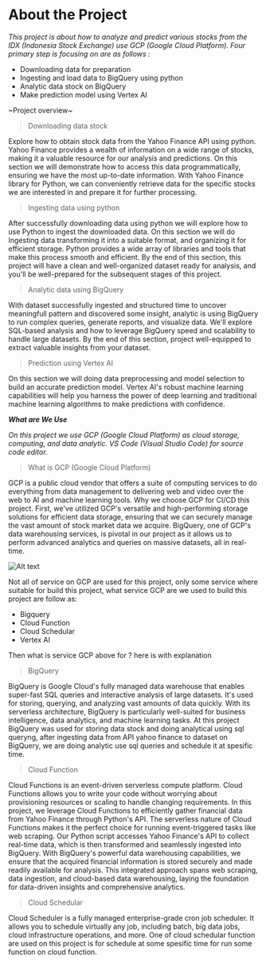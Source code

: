 # About the Project

_This project is about how to analyze and predict various stocks from the IDX (Indonesia Stock Exchange) use GCP (Google Cloud Platform). Four primary step is focusing on are as follows :_
- Downloading data for preparation 
- Ingesting and load data to BigQuery using python
- Analytic data stock on BigQuery 
- Make prediction model using Vertex AI

~Project overview~

> Downloading data stock

Explore how to obtain stock data from the Yahoo Finance API using python. Yahoo Finance provides a wealth of information on a wide range of stocks, making it a valuable resource for our analysis and predictions. On this section we will demonstrate how to access this data programmatically, ensuring we have the most up-to-date information. With Yahoo Finance library for Python, we can conveniently retrieve data for the specific stocks we are interested in and prepare it for further processing.

> Ingesting data using python

After successfully downloading data using python we will explore how to use Python to ingest the downloaded data. On this section we will do Ingesting data transforming it into a suitable format, and organizing it for efficient storage. Python provides a wide array of libraries and tools that make this process smooth and efficient. By the end of this section, this project will have a clean and well-organized dataset ready for analysis, and you'll be well-prepared for the subsequent stages of this project.

> Analytic data using BigQuery 

With dataset successfully ingested and structured time to uncover meaningfull pattern and discovered some insight, analytic is using BigQuery to run complex queries, generate reports, and visualize data. We'll explore SQL-based analysis and how to leverage BigQuery speed and scalability to handle large datasets. By the end of this section, project well-equipped to extract valuable insights from your dataset.

> Prediction using Vertex AI 

On this section we will doing data preprocessing and model selection to build an accurate prediction model. Vertex AI's robust machine learning capabilities will help you harness the power of deep learning and traditional machine learning algorithms to make predictions with confidence.

***What are We Use***

_On this project we use GCP (Google Cloud Platform) as cloud storage, computing, and data analytic. VS Code (Visual Studio Code) for source code editor._

> What is GCP (Google Cloud Platform)

GCP is a public cloud vendor that offers a suite of computing services to do everything from data management to delivering web and video over the web to AI and machine learning tools. 
Why we choose GCP for CI/CD this project. First, we've utilized GCP's versatile and high-performing storage solutions for efficient data storage, ensuring that we can securely manage the vast amount of stock market data we acquire. BigQuery, one of GCP's data warehousing services, is pivotal in our project as it allows us to perform advanced analytics and queries on massive datasets, all in real-time.

![Alt text](image.png)

Not all of service on GCP are used for this project, only some service where suitable for build this project, what service GCP are we used to build this project are follow as:
- Bigquery
- Cloud Function
- Cloud Schedular
- Vertex AI

Then what is service GCP above for ?  here is with explanation

> BigQuery

BigQuery is Google Cloud's fully managed data warehouse that enables super-fast SQL queries and interactive analysis of large datasets. It's used for storing, querying, and analyzing vast amounts of data quickly. With its serverless architecture, BigQuery is particularly well-suited for business intelligence, data analytics, and machine learning tasks.
At this project BigQuery was used for storing data stock and doing analytical using sql queryng, after ingesting data from API yahoo finance to dataset on BigQuery, we are doing analytic use sql queries and schedule it at spesific time.

> Cloud Function

Cloud Functions is an event-driven serverless compute platform. Cloud Functions allows you to write your code without worrying about provisioning resources or scaling to handle changing requirements.
In this project, we leverage Cloud Functions to efficiently gather financial data from Yahoo Finance through Python's API. The serverless nature of Cloud Functions makes it the perfect choice for running event-triggered tasks like web scraping. Our Python script accesses Yahoo Finance's API to collect real-time data, which is then transformed and seamlessly ingested into BigQuery. With BigQuery's powerful data warehousing capabilities, we ensure that the acquired financial information is stored securely and made readily available for analysis. This integrated approach spans web scraping, data ingestion, and cloud-based data warehousing, laying the foundation for data-driven insights and comprehensive analytics.

> Cloud Schedular

Cloud Scheduler is a fully managed enterprise-grade cron job scheduler. It allows you to schedule virtually any job, including batch, big data jobs, cloud infrastructure operations, and more.
One of cloud schedular function are used on this project is for schedule at some spesific time for run some function on cloud function.

